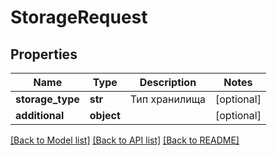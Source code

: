 # StorageRequest

## Properties
Name | Type | Description | Notes
------------ | ------------- | ------------- | -------------
**storage_type** | **str** | Тип хранилища | [optional] 
**additional** | **object** |  | [optional] 

[[Back to Model list]](../README.md#documentation-for-models) [[Back to API list]](../README.md#documentation-for-api-endpoints) [[Back to README]](../README.md)

